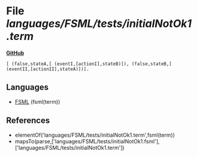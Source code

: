 # File _languages/FSML/tests/initialNotOk1.term_
**[GitHub](https://github.com/softlang/yas/blob/master/languages/FSML/tests/initialNotOk1.term)**
```
[ (false,stateA,[ (eventI,[actionI],stateB)]), (false,stateB,[ (eventII,[actionII],stateA)])].
```

## Languages
* [FSML](../languages/FSML.md) (fsml(term))

## References
* elementOf('languages/FSML/tests/initialNotOk1.term',fsml(term))
* mapsTo(parse,['languages/FSML/tests/initialNotOk1.fsml'],['languages/FSML/tests/initialNotOk1.term'])
